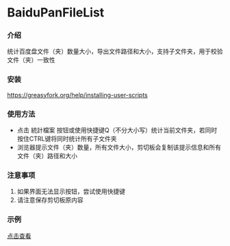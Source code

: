 # BaiduPanFileList
### 介绍
统计百度盘文件（夹）数量大小，导出文件路径和大小，支持子文件夹，用于校验文件（夹）一致性

### 安装
https://greasyfork.org/help/installing-user-scripts

### 使用方法
* 点击 統計檔案 按钮或使用快捷键Q（不分大小写）统计当前文件夹，若同时按住CTRL键将同时统计所有子文件夹
* 浏览器提示文件（夹）数量，所有文件大小，剪切板会复制该提示信息和所有文件（夹）路径和大小

### 注意事项
1. 如果界面无法显示按钮，尝试使用快捷键
2. 请注意保存剪切板原内容

### 示例
[点击查看](https://raw.githubusercontent.com/icgeass/BaiduPanFileList/master/resources/demo.txt)

